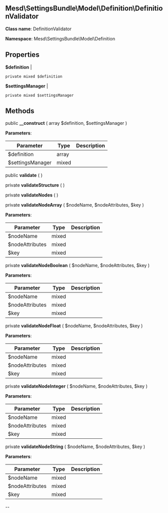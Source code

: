 Mesd\SettingsBundle\Model\Definition\DefinitionValidator
---------------

    

    


**Class name**: DefinitionValidator

**Namespace**: Mesd\SettingsBundle\Model\Definition









Properties
----------


**$definition**  |  



    private mixed $definition






**$settingsManager**  |  



    private mixed $settingsManager






Methods
-------


public **__construct** ( array $definition, $settingsManager )











**Parameters**:

| Parameter | Type | Description |
|-----------|------|-------------|
| $definition | array |  |
| $settingsManager | mixed |  |


public **validate** (  )












private **validateStructure** (  )












private **validateNodes** (  )












private **validateNodeArray** ( $nodeName, $nodeAttributes, $key )











**Parameters**:

| Parameter | Type | Description |
|-----------|------|-------------|
| $nodeName | mixed |  |
| $nodeAttributes | mixed |  |
| $key | mixed |  |


private **validateNodeBoolean** ( $nodeName, $nodeAttributes, $key )











**Parameters**:

| Parameter | Type | Description |
|-----------|------|-------------|
| $nodeName | mixed |  |
| $nodeAttributes | mixed |  |
| $key | mixed |  |


private **validateNodeFloat** ( $nodeName, $nodeAttributes, $key )











**Parameters**:

| Parameter | Type | Description |
|-----------|------|-------------|
| $nodeName | mixed |  |
| $nodeAttributes | mixed |  |
| $key | mixed |  |


private **validateNodeInteger** ( $nodeName, $nodeAttributes, $key )











**Parameters**:

| Parameter | Type | Description |
|-----------|------|-------------|
| $nodeName | mixed |  |
| $nodeAttributes | mixed |  |
| $key | mixed |  |


private **validateNodeString** ( $nodeName, $nodeAttributes, $key )











**Parameters**:

| Parameter | Type | Description |
|-----------|------|-------------|
| $nodeName | mixed |  |
| $nodeAttributes | mixed |  |
| $key | mixed |  |


--
